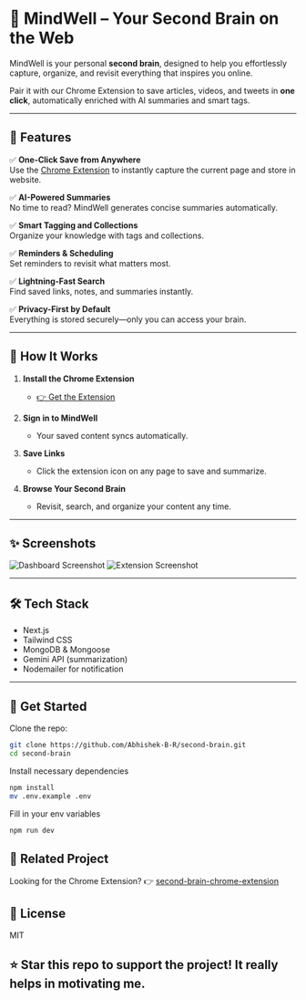 # 🧠 MindWell – Your Second Brain on the Web

MindWell is your personal **second brain**, designed to help you effortlessly capture, organize, and revisit everything that inspires you online.

Pair it with our Chrome Extension to save articles, videos, and tweets in **one click**, automatically enriched with AI summaries and smart tags.

---

## 🚀 Features

✅ **One-Click Save from Anywhere**  
Use the [Chrome Extension](https://github.com/Abhishek-B-R/second-brain-chrome-extension) to instantly capture the current page and store in website.

✅ **AI-Powered Summaries**  
No time to read? MindWell generates concise summaries automatically.

✅ **Smart Tagging and Collections**  
Organize your knowledge with tags and collections.

✅ **Reminders & Scheduling**  
Set reminders to revisit what matters most.

✅ **Lightning-Fast Search**  
Find saved links, notes, and summaries instantly.

✅ **Privacy-First by Default**  
Everything is stored securely—only you can access your brain.

---

## 🧩 How It Works

1. **Install the Chrome Extension**
   - [👉 Get the Extension](https://github.com/Abhishek-B-R/second-brain-chrome-extension)

2. **Sign in to MindWell**
   - Your saved content syncs automatically.

3. **Save Links**
   - Click the extension icon on any page to save and summarize.

4. **Browse Your Second Brain**
   - Revisit, search, and organize your content any time.

---

## ✨ Screenshots

![Dashboard Screenshot](https://mindwell.abhi.wtf/dashboard.png)
![Extension Screenshot](https://mindwell.abhi.wtf/extension.png)

---

## 🛠️ Tech Stack

- Next.js
- Tailwind CSS
- MongoDB & Mongoose
- Gemini API (summarization)
- Nodemailer for notification

---

## 🌟 Get Started

Clone the repo:

```bash
git clone https://github.com/Abhishek-B-R/second-brain.git
cd second-brain
```
Install necessary dependencies
```bash
npm install
mv .env.example .env
```

Fill in your env variables
```bash
npm run dev
```

## 📌 Related Project
Looking for the Chrome Extension?
👉 [second-brain-chrome-extension](https://github.com/Abhishek-B-R/second-brain-chrome-extension)

## 📝 License
MIT

## ⭐ Star this repo to support the project! It really helps in motivating me.